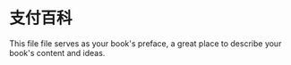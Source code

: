 # **支付百科**

This file file serves as your book's preface, a great place to describe your book's content and ideas.


